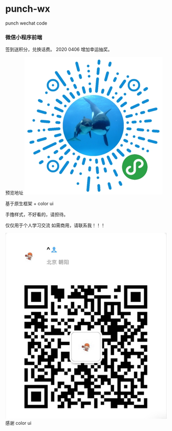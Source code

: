 # punch-wx
punch wechat code

### 微信小程序前端

签到送积分，兑换话费。
2020 0406 增加幸运抽奖。


预览地址
![navia](https://github.com/zpup/punch-wx/blob/master/images/gh_1dfbfa2adcfe_430.jpg)


基于原生框架 + color ui




手撸样式，不好看的，请担待。


仅仅用于个人学习交流
如需商用，请联系我！！！


![navia](https://github.com/zpup/punch-wx/blob/master/images/WechatIMG137.jpeg)
感谢 color ui
